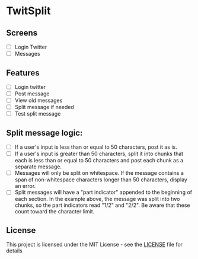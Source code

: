 # TwitSplit

## Screens
- [ ] Login Twitter
- [ ] Messages

## Features
- [ ] Login twitter
- [ ] Post message
- [ ] View old messages
- [ ] Split message if needed
- [ ] Test split message

## Split message logic:
- [ ] If a user's input is less than or equal to 50 characters, post it as is.
- [ ] If a user's input is greater than 50 characters, split it into chunks that each is less than or equal to 50 characters and post each chunk as a separate message.
- [ ] Messages will only be split on whitespace. If the message contains a span of non-whitespace characters longer than 50 characters, display an error. 
- [ ] Split messages will have a "part indicator" appended to the beginning of each section. In the example above, the message was split into two chunks, so the part indicators read "1/2" and "2/2". Be aware that these count toward the character limit.

## License
This project is licensed under the MIT License - see the [LICENSE](LICENSE) file for details